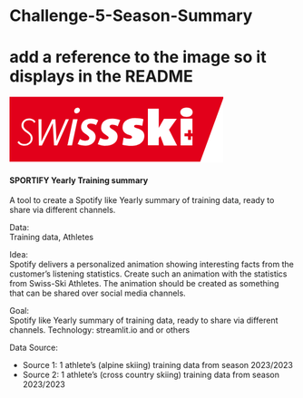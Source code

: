 # Challenge-5-Season-Summary

# add a reference to the image so it displays in the README
![alt text](./swisski.png)

#### SPORTIFY Yearly Training summary
A tool to create a Spotify like Yearly summary of training data, ready to share via different channels.

Data:		
Training data, Athletes


Idea: 		
Spotify delivers a personalized animation showing interesting facts from the customer’s
listening statistics. Create such an animation with the statistics from Swiss-Ski Athletes. The
animation should be created as something that can be shared over social media channels.

Goal:		
Spotify like Yearly summary of training data, ready to share via different channels.
Technology:	streamlit.io and or others


Data Source:	
-	Source 1: 1 athlete’s (alpine skiing) training data from season 2023/2023
-	Source 2: 1 athlete’s (cross country skiing) training data from season 2023/2023
